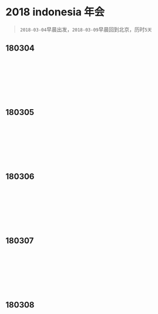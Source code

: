 # 2018 indonesia 年会

> `2018-03-04`早晨出发，`2018-03-09`早晨回到北京，历时`5天`

<style type="text/css">.lazy { min-height: 100px; }</style>


## 180304

 <img class="lazy" data-url="./img/2018-indonesia/big-img_1382-1200.jpg">

 <img class="lazy" data-url="./img/2018-indonesia/big-img_1383-1200.jpg">

 <img class="lazy" data-url="./img/2018-indonesia/big-img_1387-1200.jpg">

 <img class="lazy" data-url="./img/2018-indonesia/big-img_1389-1200.jpg">

 <img class="lazy" data-url="./img/2018-indonesia/big-img_1391-1200.jpg">

 <img class="lazy" data-url="./img/2018-indonesia/big-img_1393-1200.jpg">

 <img class="lazy" data-url="./img/2018-indonesia/big-img_1394-1200.jpg">

 <img class="lazy" data-url="./img/2018-indonesia/big-img_1397-1200.jpg">

 <img class="lazy" data-url="./img/2018-indonesia/big-img_1398-1200.jpg">

 <img class="lazy" data-url="./img/2018-indonesia/big-img_1399-1200.jpg">

 <img class="lazy" data-url="./img/2018-indonesia/big-img_1401-1200.jpg">

 <img class="lazy" data-url="./img/2018-indonesia/big-img_1403-1200.jpg">

 <img class="lazy" data-url="./img/2018-indonesia/big-img_1405-1200.jpg">

 <img class="lazy" data-url="./img/2018-indonesia/big-img_1406-1200.jpg">

 <img class="lazy" data-url="./img/2018-indonesia/big-img_1408-1200.jpg">

 <img class="lazy" data-url="./img/2018-indonesia/big-img_1409-1200.jpg">

 <img class="lazy" data-url="./img/2018-indonesia/big-img_1412-1200.jpg">

 <img class="lazy" data-url="./img/2018-indonesia/big-img_1413-1200.jpg">

 <img class="lazy" data-url="./img/2018-indonesia/big-img_1416-1200.jpg">

 <img class="lazy" data-url="./img/2018-indonesia/big-img_1417-1200.jpg">

 <img class="lazy" data-url="./img/2018-indonesia/big-img_1419-1200.jpg">

 <img class="lazy" data-url="./img/2018-indonesia/big-img_1422-1200.jpg">

 <img class="lazy" data-url="./img/2018-indonesia/big-img_1424-1200.jpg">

 <img class="lazy" data-url="./img/2018-indonesia/big-img_1425-1200.jpg">

 <img class="lazy" data-url="./img/2018-indonesia/big-img_1427-1200.png">

 <img class="lazy" data-url="./img/2018-indonesia/big-img_1429-1200.jpg">

 <img class="lazy" data-url="./img/2018-indonesia/big-img_1430-1200.jpg">

 <img class="lazy" data-url="./img/2018-indonesia/big-img_1431-1200.jpg">

 <img class="lazy" data-url="./img/2018-indonesia/big-img_1432-1200.jpg">

 <img class="lazy" data-url="./img/2018-indonesia/big-img_1434-1200.jpg">

 <img class="lazy" data-url="./img/2018-indonesia/big-img_1441-1200.jpg">

 <img class="lazy" data-url="./img/2018-indonesia/big-img_1448-1200.jpg">

 <img class="lazy" data-url="./img/2018-indonesia/big-img_1449-1200.jpg">

 <img class="lazy" data-url="./img/2018-indonesia/big-img_1454-1200.jpg">

 <img class="lazy" data-url="./img/2018-indonesia/big-img_1458-1200.jpg">

 <img class="lazy" data-url="./img/2018-indonesia/big-img_1460-1200.jpg">

 <img class="lazy" data-url="./img/2018-indonesia/big-img_1461-1200.jpg">

 <img class="lazy" data-url="./img/2018-indonesia/big-img_1462-1200.jpg">

 <img class="lazy" data-url="./img/2018-indonesia/big-img_1463-1200.jpg">

 <img class="lazy" data-url="./img/2018-indonesia/big-img_1465-1200.jpg">

 <img class="lazy" data-url="./img/2018-indonesia/big-img_1468-1200.jpg">

 <img class="lazy" data-url="./img/2018-indonesia/big-img_1469-1200.jpg">

 <img class="lazy" data-url="./img/2018-indonesia/big-img_1470-1200.jpg">

 <img class="lazy" data-url="./img/2018-indonesia/big-img_1471-1200.jpg">

 <img class="lazy" data-url="./img/2018-indonesia/big-img_1472-1200.jpg">

 <img class="lazy" data-url="./img/2018-indonesia/big-img_1474-1200.jpg">

 <img class="lazy" data-url="./img/2018-indonesia/big-img_1476-1200.jpg">

 <img class="lazy" data-url="./img/2018-indonesia/big-img_1477-1200.jpg">

 <img class="lazy" data-url="./img/2018-indonesia/big-img_1478-1200.jpg">

 <img class="lazy" data-url="./img/2018-indonesia/big-img_1481-1200.jpg">

 <img class="lazy" data-url="./img/2018-indonesia/big-img_1483-1200.jpg">

 <img class="lazy" data-url="./img/2018-indonesia/big-img_1485-1200.jpg">

 <img class="lazy" data-url="./img/2018-indonesia/big-img_1486-1200.jpg">

 <img class="lazy" data-url="./img/2018-indonesia/big-img_1487-1200.jpg">

 <img class="lazy" data-url="./img/2018-indonesia/big-img_1489-1200.jpg">

 <img class="lazy" data-url="./img/2018-indonesia/big-img_1491-1200.jpg">

 <img class="lazy" data-url="./img/2018-indonesia/big-img_1493-1200.jpg">

 <img class="lazy" data-url="./img/2018-indonesia/big-img_1494-1200.jpg">

 

## 180305

 <img class="lazy" data-url="./img/2018-indonesia/big-img_1495-1200.jpg">

 <img class="lazy" data-url="./img/2018-indonesia/big-img_1504-1200.jpg">

 <img class="lazy" data-url="./img/2018-indonesia/big-img_1505-1200.jpg">

 <img class="lazy" data-url="./img/2018-indonesia/big-img_1514-1200.jpg">

 <img class="lazy" data-url="./img/2018-indonesia/big-img_1563-1200.jpg">

 <img class="lazy" data-url="./img/2018-indonesia/big-180305-002-1200.jpg">

 <img class="lazy" data-url="./img/2018-indonesia/big-180305-003-1200.jpg">

 <img class="lazy" data-url="./img/2018-indonesia/big-180305-004-1200.jpg">

 <img class="lazy" data-url="./img/2018-indonesia/big-180305-005-1200.jpg">

 <img class="lazy" data-url="./img/2018-indonesia/big-180305-006-1200.jpg">

 <img class="lazy" data-url="./img/2018-indonesia/big-180305-007-1200.jpg">

 <img class="lazy" data-url="./img/2018-indonesia/big-180305-008-1200.jpg">

 <img class="lazy" data-url="./img/2018-indonesia/big-180305-009-1200.jpg">

 <img class="lazy" data-url="./img/2018-indonesia/big-180305-010-1200.jpg">

 <img class="lazy" data-url="./img/2018-indonesia/big-180305-011-1200.jpg">

 <img class="lazy" data-url="./img/2018-indonesia/big-180305-012-1200.jpg">

 <img class="lazy" data-url="./img/2018-indonesia/big-180305-013-1200.jpg">

 <img class="lazy" data-url="./img/2018-indonesia/big-img_1583-1200.jpg">

 <img class="lazy" data-url="./img/2018-indonesia/big-img_1657-1200.jpg">

 <img class="lazy" data-url="./img/2018-indonesia/big-180305-030-1200.jpg">

 <img class="lazy" data-url="./img/2018-indonesia/big-180305-031-1200.jpg">

 <img class="lazy" data-url="./img/2018-indonesia/big-180305-036-1200.jpg">

 <img class="lazy" data-url="./img/2018-indonesia/big-img_1658-1200.jpg">

 <img class="lazy" data-url="./img/2018-indonesia/big-img_1674-1200.jpg">

 <img class="lazy" data-url="./img/2018-indonesia/big-img_1677-1200.jpg">

 <img class="lazy" data-url="./img/2018-indonesia/big-img_1680-1200.jpg">

 <img class="lazy" data-url="./img/2018-indonesia/big-img_1683-1200.jpg">

 <img class="lazy" data-url="./img/2018-indonesia/big-img_1688-1200.jpg">

 <img class="lazy" data-url="./img/2018-indonesia/big-img_1719-1200.jpg">



## 180306

 <img class="lazy" data-url="./img/2018-indonesia/big-img_1728-1200.jpg">

 <img class="lazy" data-url="./img/2018-indonesia/big-img_1731-1200.jpg">

 <img class="lazy" data-url="./img/2018-indonesia/big-img_1738-1200.jpg">

 <img class="lazy" data-url="./img/2018-indonesia/big-img_1748-1200.jpg">

 <img class="lazy" data-url="./img/2018-indonesia/big-img_1750-1200.jpg">

 <img class="lazy" data-url="./img/2018-indonesia/big-img_1752-1200.jpg">

 <img class="lazy" data-url="./img/2018-indonesia/big-img_1759-1200.jpg">

 <img class="lazy" data-url="./img/2018-indonesia/big-img_1765-1200.jpg">

 <img class="lazy" data-url="./img/2018-indonesia/big-img_1782-1200.jpg">

 <img class="lazy" data-url="./img/2018-indonesia/big-img_1783-1200.jpg">

 <img class="lazy" data-url="./img/2018-indonesia/big-img_1792-1200.jpg">

 <img class="lazy" data-url="./img/2018-indonesia/big-img_1797-1200.jpg">

 <img class="lazy" data-url="./img/2018-indonesia/big-img_1803-1200.jpg">

 <img class="lazy" data-url="./img/2018-indonesia/big-img_1808-1200.jpg">

 <img class="lazy" data-url="./img/2018-indonesia/big-img_1822-1200.jpg">

 <img class="lazy" data-url="./img/2018-indonesia/big-img_1828-1200.jpg">

 <img class="lazy" data-url="./img/2018-indonesia/big-img_1841-1200.jpg">

 <img class="lazy" data-url="./img/2018-indonesia/big-img_1844-1200.jpg">

 <img class="lazy" data-url="./img/2018-indonesia/big-img_1856-1200.jpg">

 <img class="lazy" data-url="./img/2018-indonesia/big-img_1884-1200.jpg">

 <img class="lazy" data-url="./img/2018-indonesia/big-img_1900-1200.jpg">

 <img class="lazy" data-url="./img/2018-indonesia/big-img_1922-1200.jpg">

 <img class="lazy" data-url="./img/2018-indonesia/big-180306-020-1200.jpg">

 <img class="lazy" data-url="./img/2018-indonesia/big-180306-030-1200.jpg">




## 180307

 <img class="lazy" data-url="./img/2018-indonesia/big-180307-001-1200.jpg">

 <img class="lazy" data-url="./img/2018-indonesia/big-180307-002-1200.jpg">

 <img class="lazy" data-url="./img/2018-indonesia/big-180307-003-1200.jpg">

 <img class="lazy" data-url="./img/2018-indonesia/big-180307-029-1200.jpg">

 <img class="lazy" data-url="./img/2018-indonesia/big-180307-030-1200.jpg">

 <img class="lazy" data-url="./img/2018-indonesia/big-180307-032-1200.jpg">

 <img class="lazy" data-url="./img/2018-indonesia/big-180307-035-1200.jpg">



## 180308

 <img class="lazy" data-url="./img/2018-indonesia/big-img_2061-1200.jpg">

 <img class="lazy" data-url="./img/2018-indonesia/big-img_2063-1200.jpg">

 <img class="lazy" data-url="./img/2018-indonesia/big-img_2070-1200.jpg">

 <img class="lazy" data-url="./img/2018-indonesia/big-img_2073-1200.jpg">

 <img class="lazy" data-url="./img/2018-indonesia/big-img_2074-1200.jpg">

 <img class="lazy" data-url="./img/2018-indonesia/big-img_2075-1200.jpg">

 <img class="lazy" data-url="./img/2018-indonesia/big-img_2076-1200.jpg">

 <img class="lazy" data-url="./img/2018-indonesia/big-img_2077-1200.jpg">

 <img class="lazy" data-url="./img/2018-indonesia/big-img_2080-1200.jpg">

 <img class="lazy" data-url="./img/2018-indonesia/big-img_2089-1200.jpg">

 <img class="lazy" data-url="./img/2018-indonesia/big-img_2092-1200.jpg">

 <img class="lazy" data-url="./img/2018-indonesia/big-img_2093-1200.jpg">

 <img class="lazy" data-url="./img/2018-indonesia/big-img_2095-1200.jpg">

 <img class="lazy" data-url="./img/2018-indonesia/big-img_2098-1200.jpg">

 <img class="lazy" data-url="./img/2018-indonesia/big-img_2109-1200.jpg">

 <img class="lazy" data-url="./img/2018-indonesia/big-img_2119-1200.jpg">

 <img class="lazy" data-url="./img/2018-indonesia/big-img_2129-1200.jpg">

 <img class="lazy" data-url="./img/2018-indonesia/big-img_2133-1200.jpg">

 <img class="lazy" data-url="./img/2018-indonesia/big-img_2140-1200.jpg">

 <img class="lazy" data-url="./img/2018-indonesia/big-img_2142-1200.jpg">

 <img class="lazy" data-url="./img/2018-indonesia/big-img_2146-1200.jpg">

 <img class="lazy" data-url="./img/2018-indonesia/big-img_2149-1200.jpg">

 <img class="lazy" data-url="./img/2018-indonesia/big-img_2154-1200.jpg">

 <img class="lazy" data-url="./img/2018-indonesia/big-img_2155-1200.jpg">

 <img class="lazy" data-url="./img/2018-indonesia/big-img_2166-1200.jpg">

 <img class="lazy" data-url="./img/2018-indonesia/big-img_2169-1200.jpg">

 <img class="lazy" data-url="./img/2018-indonesia/big-img_2171-1200.jpg">

 <img class="lazy" data-url="./img/2018-indonesia/big-img_2172-1200.jpg">

 <img class="lazy" data-url="./img/2018-indonesia/big-img_2189-1200.jpg">

 <img class="lazy" data-url="./img/2018-indonesia/big-img_2195-1200.jpg">

 <img class="lazy" data-url="./img/2018-indonesia/big-img_2204-1200.jpg">

 <img class="lazy" data-url="./img/2018-indonesia/big-img_2214-1200.jpg">

 <img class="lazy" data-url="./img/2018-indonesia/big-img_2222-1200.jpg">

 <img class="lazy" data-url="./img/2018-indonesia/big-img_2229-1200.jpg">

 <img class="lazy" data-url="./img/2018-indonesia/big-img_2233-1200.jpg">

 <img class="lazy" data-url="./img/2018-indonesia/big-img_2238-1200.jpg">

 <img class="lazy" data-url="./img/2018-indonesia/big-img_2239-1200.jpg">

 <img class="lazy" data-url="./img/2018-indonesia/big-img_2244-1200.jpg">

 <img class="lazy" data-url="./img/2018-indonesia/big-img_2245-1200.jpg">

 <img class="lazy" data-url="./img/2018-indonesia/big-img_2246-1200.jpg">

 <img class="lazy" data-url="./img/2018-indonesia/big-img_2249-1200.jpg">

 <img class="lazy" data-url="./img/2018-indonesia/big-img_2258-1200.jpg">

 <img class="lazy" data-url="./img/2018-indonesia/big-img_2259-1200.jpg">

 <img class="lazy" data-url="./img/2018-indonesia/big-img_2260-1200.jpg">

 <img class="lazy" data-url="./img/2018-indonesia/big-img_2264-1200.jpg">

 <img class="lazy" data-url="./img/2018-indonesia/big-img_2265-1200.jpg">

 <img class="lazy" data-url="./img/2018-indonesia/big-img_2269-1200.jpg">

 <img class="lazy" data-url="./img/2018-indonesia/big-img_2271-1200.jpg">

 <img class="lazy" data-url="./img/2018-indonesia/big-img_2274-1200.jpg">

 <img class="lazy" data-url="./img/2018-indonesia/big-img_2275-1200.jpg">

 <img class="lazy" data-url="./img/2018-indonesia/big-img_2277-1200.jpg">

 <img class="lazy" data-url="./img/2018-indonesia/big-img_2289-1200.jpg">

 <img class="lazy" data-url="./img/2018-indonesia/big-img_2303-1200.jpg">

 <img class="lazy" data-url="./img/2018-indonesia/big-img_2310-1200.jpg">

 <img class="lazy" data-url="./img/2018-indonesia/big-img_2313-1200.jpg">

 <img class="lazy" data-url="./img/2018-indonesia/big-img_2314-1200.jpg">

 <img class="lazy" data-url="./img/2018-indonesia/big-img_2315-1200.jpg">

 <img class="lazy" data-url="./img/2018-indonesia/big-img_2316-1200.jpg">

 <img class="lazy" data-url="./img/2018-indonesia/big-img_2319-1200.jpg">

 <img class="lazy" data-url="./img/2018-indonesia/big-img_2320-1200.jpg">

 <img class="lazy" data-url="./img/2018-indonesia/big-img_2339-1200.jpg">

 <img class="lazy" data-url="./img/2018-indonesia/big-img_2340-1200.jpg">

 <img class="lazy" data-url="./img/2018-indonesia/big-img_2344-1200.jpg">

 <img class="lazy" data-url="./img/2018-indonesia/big-img_2351-1200.jpg">

 <img class="lazy" data-url="./img/2018-indonesia/big-img_2354-1200.jpg">

 <img class="lazy" data-url="./img/2018-indonesia/big-img_2355-1200.jpg">


